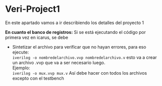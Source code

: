 # Veri-Project1

En este apartado vamos a ir describiendo los detalles del proyecto 1

**En cuanto el banco de registros:**
Si se está ejecutando el código por primera vez en icarus, se debe 
* Sintetizar el archivo para verificar que no hayan errores, para eso ejecute: \
  `iverilog -o nombredelarchivo.vvp nombredelarchivo.v` esto va a crear un archivo .vvp que va a ser necesario luego. \
  Ejemplo: \
  `iverilog -o mux.vvp mux.v` Así debe hacer con todos los archivos excepto con el testbench

